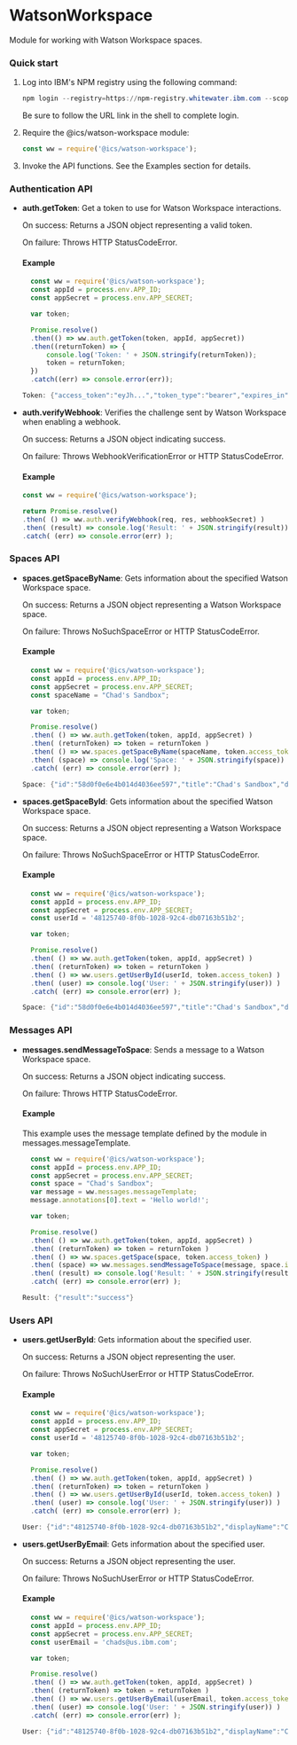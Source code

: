 # WatsonWorkspace

Module for working with Watson Workspace spaces.

### Quick start

1. Log into IBM's NPM registry using the following command:

   ```PowerShell
   npm login --registry=https://npm-registry.whitewater.ibm.com --scope=@ics
   ```

   Be sure to follow the URL link in the shell to complete login.
   
2. Require the @ics/watson-workspace module:

    ```JavaScript
    const ww = require('@ics/watson-workspace');
    ```
    
3. Invoke the API functions. See the Examples section for details.

### Authentication API

- **auth.getToken**: Get a token to use for Watson Workspace interactions.
  
  On success: Returns a JSON object representing a valid token.
  
  On failure: Throws HTTP StatusCodeError.
  
  #### Example
  
  ```JavaScript
    const ww = require('@ics/watson-workspace');
    const appId = process.env.APP_ID;
    const appSecret = process.env.APP_SECRET;

    var token;

    Promise.resolve()
    .then(() => ww.auth.getToken(token, appId, appSecret))
    .then((returnToken) => {
        console.log('Token: ' + JSON.stringify(returnToken));
        token = returnToken;
    })
    .catch((err) => console.error(err));
  ```
  
  ```PowerShell
  Token: {"access_token":"eyJh...","token_type":"bearer","expires_in":43199,"scope":"read write","id":"3908d0cd-6df2-497d-a683-45a8616f8e85","jti":"ca7f671d-392a-4fca-a0b4-6842f8b9d8a9"}
  ```
  
- **auth.verifyWebhook**: Verifies the challenge sent by Watson Workspace when enabling a webhook.
  
  On success: Returns a JSON object indicating success.
  
  On failure: Throws WebhookVerificationError or HTTP StatusCodeError.
  
  #### Example
  
  ```JavaScript
  const ww = require('@ics/watson-workspace');
  
  return Promise.resolve()
  .then( () => ww.auth.verifyWebhook(req, res, webhookSecret) )
  .then( (result) => console.log('Result: ' + JSON.stringify(result)) )
  .catch( (err) => console.error(err) );
  ```

### Spaces API

- **spaces.getSpaceByName**: Gets information about the specified Watson Workspace space.
  
  On success: Returns a JSON object representing a Watson Workspace space.
  
  On failure: Throws NoSuchSpaceError or HTTP StatusCodeError.
  
  #### Example
  
  ```JavaScript
    const ww = require('@ics/watson-workspace');
    const appId = process.env.APP_ID;
    const appSecret = process.env.APP_SECRET;
    const spaceName = "Chad's Sandbox";

    var token;

    Promise.resolve()
    .then( () => ww.auth.getToken(token, appId, appSecret) )
    .then( (returnToken) => token = returnToken )
    .then( () => ww.spaces.getSpaceByName(spaceName, token.access_token) )
    .then( (space) => console.log('Space: ' + JSON.stringify(space)) )
    .catch( (err) => console.error(err) );
  ```
  
  ```PowerShell
  Space: {"id":"58d0f0e6e4b014d4036ee597","title":"Chad's Sandbox","description":null,"created":"2017-03-21T09:22:46.689+0000","updated":"2017-06-09T18:08:31.102+0000","membersUpdated":"2017-06-05T17:13:16.956+0000","createdBy":{"id":"48125740-8f0b-1028-92c4-db07163b51b2","email":"chads@us.ibm.com"},"updatedBy":{"id":"48125740-8f0b-1028-92c4-db07163b51b2","email":"chads@us.ibm.com"},"members":{"items":[{"email":"chads@us.ibm.com","displayName":"Chad Scott"},{"email":null,"displayName":"WWModuleTester"}]}}
  ```
  
- **spaces.getSpaceById**: Gets information about the specified Watson Workspace space.
  
  On success: Returns a JSON object representing a Watson Workspace space.
  
  On failure: Throws NoSuchSpaceError or HTTP StatusCodeError.
  
  #### Example
  
  ```JavaScript
    const ww = require('@ics/watson-workspace');
    const appId = process.env.APP_ID;
    const appSecret = process.env.APP_SECRET;
    const userId = '48125740-8f0b-1028-92c4-db07163b51b2';

    var token;

    Promise.resolve()
    .then( () => ww.auth.getToken(token, appId, appSecret) )
    .then( (returnToken) => token = returnToken )
    .then( () => ww.users.getUserById(userId, token.access_token) )
    .then( (user) => console.log('User: ' + JSON.stringify(user)) )
    .catch( (err) => console.error(err) );
    ```
  
  ```PowerShell
  Space: {"id":"58d0f0e6e4b014d4036ee597","title":"Chad's Sandbox","description":null,"created":"2017-03-21T09:22:46.689+0000","updated":"2017-06-09T18:08:31.102+0000","membersUpdated":"2017-06-05T17:13:16.956+0000","createdBy":{"id":"48125740-8f0b-1028-92c4-db07163b51b2","email":"chads@us.ibm.com"},"updatedBy":{"id":"48125740-8f0b-1028-92c4-db07163b51b2","email":"chads@us.ibm.com"},"members":{"items":[{"email":"chads@us.ibm.com","displayName":"Chad Scott"},{"email":null,"displayName":"WWModuleTester"}]}}
  ```

### Messages API

- **messages.sendMessageToSpace**: Sends a message to a Watson Workspace space.
  
  On success: Returns a JSON object indicating success.
  
  On failure: Throws HTTP StatusCodeError.
  
  #### Example
  
  This example uses the message template defined by the module in messages.messageTemplate.
  
  ```JavaScript
    const ww = require('@ics/watson-workspace');
    const appId = process.env.APP_ID;
    const appSecret = process.env.APP_SECRET;
    const space = "Chad's Sandbox";
    var message = ww.messages.messageTemplate;
    message.annotations[0].text = 'Hello world!';

    var token;

    Promise.resolve()
    .then( () => ww.auth.getToken(token, appId, appSecret) )
    .then( (returnToken) => token = returnToken )
    .then( () => ww.spaces.getSpace(space, token.access_token) )
    .then( (space) => ww.messages.sendMessageToSpace(message, space.id, token.access_token) )
    .then( (result) => console.log('Result: ' + JSON.stringify(result)) )
    .catch( (err) => console.error(err) );
  ```
  
  ```PowerShell
  Result: {"result":"success"}
  ```


### Users API

- **users.getUserById**: Gets information about the specified user.
  
  On success: Returns a JSON object representing the user.
  
  On failure: Throws NoSuchUserError or HTTP StatusCodeError.
  
  #### Example
  
  ```JavaScript
    const ww = require('@ics/watson-workspace');
    const appId = process.env.APP_ID;
    const appSecret = process.env.APP_SECRET;
    const userId = '48125740-8f0b-1028-92c4-db07163b51b2';

    var token;

    Promise.resolve()
    .then( () => ww.auth.getToken(token, appId, appSecret) )
    .then( (returnToken) => token = returnToken )
    .then( () => ww.users.getUserById(userId, token.access_token) )
    .then( (user) => console.log('User: ' + JSON.stringify(user)) )
    .catch( (err) => console.error(err) );
  ```
  
  ```PowerShell
  User: {"id":"48125740-8f0b-1028-92c4-db07163b51b2","displayName":"Chad Scott","email":"chads@us.ibm.com"}
  ```
  
- **users.getUserByEmail**: Gets information about the specified user.
  
  On success: Returns a JSON object representing the user.
  
  On failure: Throws NoSuchUserError or HTTP StatusCodeError.
  
  #### Example
  
  ```JavaScript
    const ww = require('@ics/watson-workspace');
    const appId = process.env.APP_ID;
    const appSecret = process.env.APP_SECRET;
    const userEmail = 'chads@us.ibm.com';

    var token;

    Promise.resolve()
    .then( () => ww.auth.getToken(token, appId, appSecret) )
    .then( (returnToken) => token = returnToken )
    .then( () => ww.users.getUserByEmail(userEmail, token.access_token) )
    .then( (user) => console.log('User: ' + JSON.stringify(user)) )
    .catch( (err) => console.error(err) );
  ```
  
  ```PowerShell
  User: {"id":"48125740-8f0b-1028-92c4-db07163b51b2","displayName":"Chad Scott","email":"chads@us.ibm.com"}
  ```